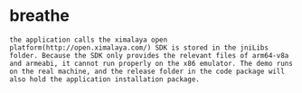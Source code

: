 # breathe
    the application calls the ximalaya open platform(http://open.ximalaya.com/) SDK is stored in the jniLibs folder. Because the SDK only provides the relevant files of arm64-v8a and armeabi, it cannot run properly on the x86 emulator. The demo runs on the real machine, and the release folder in the code package will also hold the application installation package.
